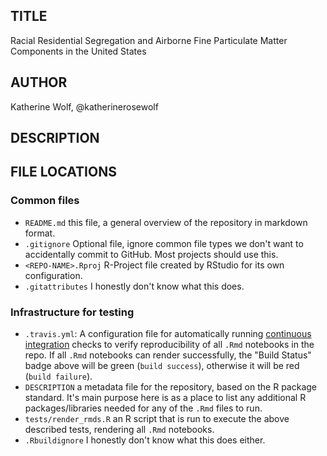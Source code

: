 
## TITLE

Racial Residential Segregation and Airborne Fine Particulate Matter Components in the United States

## AUTHOR

Katherine Wolf, @katherinerosewolf

## DESCRIPTION

## FILE LOCATIONS

### Common files

- `README.md` this file, a general overview of the repository in markdown format.  
- `.gitignore` Optional file, ignore common file types we don't want to accidentally commit to GitHub. Most projects should use this. 
- `<REPO-NAME>.Rproj` R-Project file created by RStudio for its own configuration.
- `.gitattributes` I honestly don't know what this does.

### Infrastructure for testing

- `.travis.yml`: A configuration file for automatically running [continuous integration](https://travis-ci.com) checks to verify reproducibility of all `.Rmd` notebooks in the repo.  If all `.Rmd` notebooks can render successfully, the "Build Status" badge above will be green (`build success`), otherwise it will be red (`build failure`).  
- `DESCRIPTION` a metadata file for the repository, based on the R package standard. It's main purpose here is as a place to list any additional R packages/libraries needed for any of the `.Rmd` files to run.
- `tests/render_rmds.R` an R script that is run to execute the above described tests, rendering all `.Rmd` notebooks. 
- `.Rbuildignore` I honestly don't know what this does either.